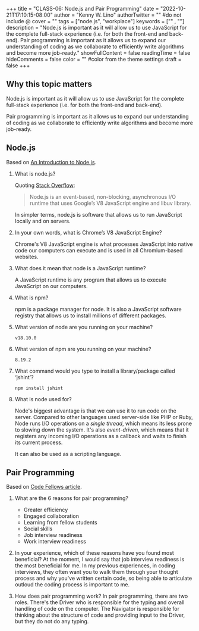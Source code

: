 +++
title = "CLASS-06: Node.js and Pair Programming"
date = "2022-10-21T17:10:15-08:00"
author = "Kenny W. Lino"
authorTwitter = "" #do not include @
cover = ""
tags = ["node.js", "workplace"]
keywords = ["" , ""]
description = "Node.js is important as it will allow us to use JavaScript for the complete full-stack experience (i.e. for both the front-end and back-end). Pair programming is important as it allows us to expand our understanding of coding as we collaborate to efficiently write algorithms and become more job-ready."
showFullContent = false
readingTime = false
hideComments = false
color = "" #color from the theme settings
draft = false
+++

## Why this topic matters

Node.js is important as it will allow us to use JavaScript for the complete full-stack experience (i.e. for both the front-end and back-end).

Pair programming is important as it allows us to expand our understanding of coding as we collaborate to efficiently write algorithms and become more job-ready.

## Node.js

Based on [An Introduction to Node.js](https://www.sitepoint.com/an-introduction-to-node-js/).

1. What is node.js?

    Quoting [Stack Overflow](https://stackoverflow.com/tags/node.js/info):

    > Node.js is an event-based, non-blocking, asynchronous I/O runtime that uses Google’s V8 JavaScript engine and libuv library.

    In simpler terms, node.js is software that allows us to run JavaScript locally and on servers.

2. In your own words, what is Chrome’s V8 JavaScript Engine?

   Chrome's V8 JavaScript engine is what processes JavaScript into native code our computers can execute and is used in all Chromium-based websites.

3. What does it mean that node is a JavaScript runtime?

    A JavaScript runtime is any program that allows us to execute JavaScript on our computers.

4. What is npm?

    npm is a package manager for node. It is also a JavaScript software registry that allows us to install millions of different packages.

5. What version of node are you running on your machine?

    `v18.10.0`

6. What version of npm are you running on your machine?

    `8.19.2`

7. What command would you type to install a library/package called ‘jshint’?

    `npm install jshint`

8. What is node used for?

    Node's biggest advantage is that we can use it to run code on the server. Compared to other languages used server-side like PHP or Ruby, Node runs I/O operations on a *single thread*, which means its less prone to slowing down the system. It's also *event-driven*, which means that it registers any incoming I/O operations as a callback and waits to finish its current process.

    It can also be used as a scripting language.

## Pair Programming

Based on [Code Fellows article](https://www.codefellows.org/blog/6-reasons-for-pair-programming/).

1. What are the 6 reasons for pair programming?
    - Greater efficiency
    - Engaged collaboration
    - Learning from fellow students
    - Social skills
    - Job interview readiness
    - Work interview readiness

2. In your experience, which of these reasons have you found most beneficial?
    At the moment, I would say that job interview readiness is the most beneficial for me. In my previous experiences, in coding interviews, they often want you to walk them through your thought process and why you've written certain code, so being able to articulate outloud the coding process is important to me.

3. How does pair programming work?
    In pair programming, there are two roles. There's the Driver who is responsible for the typing and overall handling of code on the computer. The Navigator is responsible for thinking about the structure of code and providing input to the Driver, but they do not do any typing.